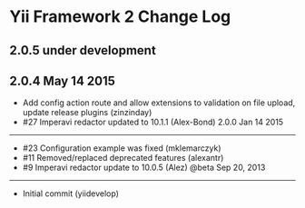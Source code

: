 Yii Framework 2 Change Log
==========================


2.0.5 under development
-----------------------

2.0.4 May 14 2015
-----------------------
- Add config action route and allow extensions to validation on file upload, update release plugins (zinzinday)
- #27 Imperavi redactor updated to 10.1.1 (Alex-Bond)
2.0.0 Jan 14 2015
----------------------
- #23 Configuration example was fixed (mklemarczyk)
- #11 Removed/replaced deprecated features (alexantr)
- #9 Imperavi redactor update to 10.0.5 (Alez)
@beta Sep 20, 2013
---------------------
- Initial commit (yiidevelop)